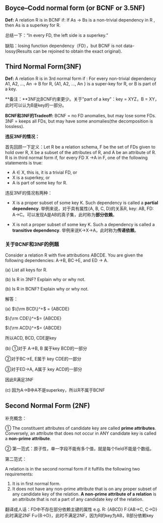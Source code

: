 ## Boyce–Codd normal form (or BCNF or 3.5NF) 

**Def:** A relation R is in BCNF if:
If As → Bs is a non-trivial dependency in R , then As is a superkey for R.

总结一下：“In every FD, the left side is a superkey.”

缺陷：losing function dependency（FD），but BCNF is not data-lossy(Results can be rejoined to obtain the exact original).



## Third Normal Form(3NF)

**Def:** A relation R is in 3rd normal form if :
For every non-trivial dependency A1, A2, ..., An → B for R, {A1, A2, ..., An } is a super-key for R, or B is part of a key.

**备注：**3NF比BCNF约束更少。关于"part of a key"：key = XYZ，B = XY，此时可以认为B是key的一部分。

**BCNF和3NF的Tradeoff:**
BCNF = no FD anomalies, but may lose some FDs.
3NF = keeps all FDs, but may have some anomalies(the decomposition is lossless).

**违反3NF的情况：**

首先回顾一下定义：Let R be a relation schema, F be the set of FDs given to hold over R, X be a subset of the attributes of R, and A be an attribute of R. R is in third normal form if, for every FD X →A in F, one of the following statements is true:

- A $\in$ X, this is, it is a trivial FD, or
- X is a superkey, or
- A is part of some key for R.

违反3NF的情况有两种：

- X is a proper subset of some key K. Such dependency is called a **partial dependency**. 举例来说，对于具有属性{A, B, C, D}的关系R, key: AB, FD: A→C。可以发现A是AB的真子集，此时称为**部分依赖**。

- X is not a proper subset of some key K. Such a dependency is called a **transitive dependency**. 举例来说K→X→A，此时称为**传递依赖**。

  



### 关于BCNF和3NF的例题

Consider a relation R with five attributions ABCDE. You are given the following dependencies: A→B, BC→E, and ED → A.

(a) List all keys for R.

(b) Is R in 3NF? Explain why or why not.

(b) Is R in BCNF? Explain why or why not.

解答：

(a) $\{\rm BCD\}^+$ = {ABCDE}

$\{\rm CDE\}^+$= {ABCDE}

$\{\rm ACD\}^+$= {ABCDE}

所以ACD, BCD, CDE是key

(b) ①对于 A→B, B 属于key BCD的一部分

②对于BC→E, E属于 key CDE的一部分

③对于ED→A, A属于 key ACD的一部分

因此R满足3NF

(c) 因为A→B中A不是superkey，所以R不属于BCNF



## Second Normal Form (2NF) 

补充概念：

① The constituent attributes of candidate key are called **prime attributes**. Conversely, an attribute that does not occur in ANY candidate key is called a **non-prime attribute**.

② 第一范式：原子性，单一字段不能有多个值，就是每个field不能是个数组。



第二范式：

A relation is in the second normal form if it fulfills the following two requirements:

1. It is in first normal form.
2. It does not have any non-prime attribute that is on any proper subset of any candidate key of the relation. **A non-prime attribute of a relation** is an attribute that is not a part of any candidate key of the relation.



翻译成人话：FD中不存在部分依赖主键的属性
e.g.
R: {ABCD}
F:{AB→C, C→D}此时满足2NF
F∪{B→D}，此时不满足2NF，因为R的key为AB，B部分依赖key